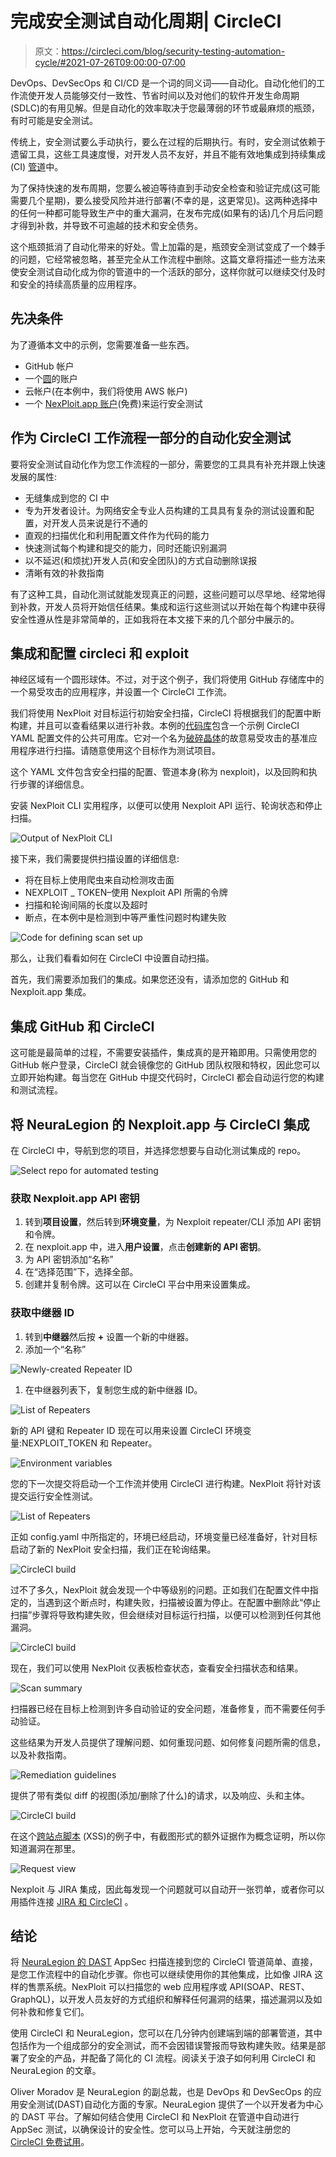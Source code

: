 # 完成安全测试自动化周期| CircleCI

> 原文：<https://circleci.com/blog/security-testing-automation-cycle/#2021-07-26T09:00:00-07:00>

DevOps、DevSecOps 和 CI/CD 是一个词的同义词——自动化。自动化他们的工作流使开发人员能够交付一致性、节省时间以及对他们的软件开发生命周期(SDLC)的有用见解。但是自动化的效率取决于您最薄弱的环节或最麻烦的瓶颈，有时可能是安全测试。

传统上，安全测试要么手动执行，要么在过程的后期执行。有时，安全测试依赖于遗留工具，这些工具速度慢，对开发人员不友好，并且不能有效地集成到持续集成(CI) [管道](https://circleci.com/blog/what-is-a-ci-cd-pipeline/)中。

为了保持快速的发布周期，您要么被迫等待直到手动安全检查和验证完成(这可能需要几个星期)，要么接受风险并进行部署(不幸的是，这更常见)。这两种选择中的任何一种都可能导致生产中的重大漏洞，在发布完成(如果有的话)几个月后问题才得到补救，并导致不可逾越的技术和安全债务。

这个瓶颈抵消了自动化带来的好处。雪上加霜的是，瓶颈安全测试变成了一个棘手的问题，它经常被忽略，甚至完全从工作流程中删除。这篇文章将描述一些方法来使安全测试自动化成为你的管道中的一个活跃的部分，这样你就可以继续交付及时和安全的持续高质量的应用程序。

## 先决条件

为了遵循本文中的示例，您需要准备一些东西。

*   GitHub 帐户
*   一个[圆](https://circleci.com/signup/)的账户
*   云帐户(在本例中，我们将使用 AWS 帐户)
*   一个 [NexPloit.app 账户](https://go.neuralegion.com/appsec-testing-for-devs?utm_source=referral&utm_medium=website&utm_campaign=circleci)(免费)来运行安全测试

## 作为 CircleCI 工作流程一部分的自动化安全测试

要将安全测试自动化作为您工作流程的一部分，需要您的工具具有补充并跟上快速发展的属性:

*   无缝集成到您的 CI 中
*   专为开发者设计。为网络安全专业人员构建的工具具有复杂的测试设置和配置，对开发人员来说是行不通的
*   直观的扫描优化和利用配置文件作为代码的能力
*   快速测试每个构建和提交的能力，同时还能识别漏洞
*   以不延迟(和烦扰)开发人员(和安全团队)的方式自动删除误报
*   清晰有效的补救指南

有了这种工具，自动化测试就能发现真正的问题，这些问题可以尽早地、经常地得到补救，开发人员将开始信任结果。集成和运行这些测试以开始在每个构建中获得安全性遵从性是非常简单的，正如我将在本文接下来的几个部分中展示的。

## 集成和配置 circleci 和 exploit

神经区域有一个圆形球体。不过，对于这个例子，我们将使用 GitHub 存储库中的一个易受攻击的应用程序，并设置一个 CircleCI 工作流。

我们将使用 NexPloit 对目标运行初始安全扫描，CircleCI 将根据我们的配置中断构建，并且可以查看结果以进行补救。本例的[代码库](https://github.com/NeuraLegion/circleci-example)包含一个示例 CircleCI YAML 配置文件的公共可用库。它对一个名为[破碎晶体](https://brokencrystals.com/)的故意易受攻击的基准应用程序进行扫描。请随意使用这个目标作为测试项目。

这个 YAML 文件包含安全扫描的配置、管道本身(称为 nexploit)，以及回购和执行步骤的详细信息。

安装 NexPloit CLI 实用程序，以便可以使用 Nexploit API 运行、轮询状态和停止扫描。

![Output of NexPloit CLI](img/02228c9cd0f0a288038e5f156d7e6a4e.png)

接下来，我们需要提供扫描设置的详细信息:

*   将在目标上使用爬虫来自动检测攻击面
*   NEXPLOIT _ TOKEN–使用 Nexploit API 所需的令牌
*   扫描和轮询间隔的长度以及超时
*   断点，在本例中是检测到中等严重性问题时构建失败

![Code for defining scan set up](img/7a5df55d3de7da84cddf88853b1364c2.png)

那么，让我们看看如何在 CircleCI 中设置自动扫描。

首先，我们需要添加我们的集成。如果您还没有，请添加您的 GitHub 和 Nexploit.app 集成。

## 集成 GitHub 和 CircleCI

这可能是最简单的过程，不需要安装插件，集成真的是开箱即用。只需使用您的 GitHub 帐户登录，CircleCI 就会镜像您的 GitHub 团队权限和特权，因此您可以立即开始构建。每当您在 GitHub 中提交代码时，CircleCI 都会自动运行您的构建和测试流程。

## 将 NeuraLegion 的 Nexploit.app 与 CircleCI 集成

在 CircleCI 中，导航到您的项目，并选择您想要与自动化测试集成的 repo。

![Select repo for automated testing](img/62e0b2200b5dbac193e399615833de7d.png)

### 获取 Nexploit.app API 密钥

1.  转到**项目设置**，然后转到**环境变量**，为 Nexploit repeater/CLI 添加 API 密钥和令牌。
2.  在 nexploit.app 中，进入**用户设置**，点击**创建新的 API 密钥**。
3.  为 API 密钥添加“名称”
4.  在“选择范围”下，选择全部。
5.  创建并复制令牌。这可以在 CircleCI 平台中用来设置集成。

### 获取中继器 ID

1.  转到**中继器**然后按 **+** 设置一个新的中继器。
2.  添加一个“名称”

![Newly-created Repeater ID](img/b204ad1a4fbf35320c02622b060eb8f5.png)

1.  在中继器列表下，复制您生成的新中继器 ID。

![List of Repeaters](img/e0495f614cf368d0c0083e6c0337511d.png)

新的 API 键和 Repeater ID 现在可以用来设置 CircleCI 环境变量:NEXPLOIT_TOKEN 和 Repeater。

![Environment variables](img/04ee71fe617f334989beb7b59deae690.png)

您的下一次提交将启动一个工作流并使用 CircleCI 进行构建。NexPloit 将针对该提交运行安全性测试。

![List of Repeaters](img/fbe5704cb83b200bf0485242b23f4b83.png)

正如 config.yaml 中所指定的，环境已经启动，环境变量已经准备好，针对目标启动了新的 NexPloit 安全扫描，我们正在轮询结果。

![CircleCI build](img/99e2440de75ddeadfa9d97e5b4b2ab86.png)

过不了多久，NexPloit 就会发现一个中等级别的问题。正如我们在配置文件中指定的，当遇到这个断点时，构建失败，扫描被设置为停止。在配置中删除此“停止扫描”步骤将导致构建失败，但会继续对目标运行扫描，以便可以检测到任何其他漏洞。

![CircleCI build](img/7130cf4b6f57fc2a5ec5038d73cfb128.png)

现在，我们可以使用 NexPloit 仪表板检查状态，查看安全扫描状态和结果。

![Scan summary](img/a28894809e25637f43d57e3dc45c8f7a.png)

扫描器已经在目标上检测到许多自动验证的安全问题，准备修复，而不需要任何手动验证。

这些结果为开发人员提供了理解问题、如何重现问题、如何修复问题所需的信息，以及补救指南。

![Remediation guidelines](img/15f32cf77179d01bcaecc83d2dba29f3.png)

提供了带有类似 diff 的视图(添加/删除了什么)的请求，以及响应、头和主体。

![CircleCI build](img/1fc072d38c905239964c6215f56feb9d.png)

在这个[跨站点脚本](https://www.neuralegion.com/blog/cross-site-scripting-xss/) (XSS)的例子中，有截图形式的额外证据作为概念证明，所以你知道漏洞在那里。

![Request view](img/d944b6e0d74f215275080fabedbb129c.png)

Nexploit 与 JIRA 集成，因此每发现一个问题就可以自动开一张罚单，或者你可以用插件连接 [JIRA 和 CircleCI](https://circleci.com/docs/jira-plugin/) 。

## 结论

将 [NeuraLegion 的 DAST](https://www.neuralegion.com/products/ast/nexdast/) AppSec 扫描连接到您的 CircleCI 管道简单、直接，是您工作流程中的自动化步骤。你也可以继续使用你的其他集成，比如像 JIRA 这样的售票系统。NexPloit 可以扫描您的 web 应用程序或 API(SOAP、REST、GraphQL)，以开发人员友好的方式组织和解释任何漏洞的结果，描述漏洞以及如何补救和修复它们。

使用 CircleCI 和 NeuraLegion，您可以在几分钟内创建端到端的部署管道，其中包括作为一个组成部分的安全测试，而不会因错误警报而导致构建失败。结果是部署了安全的产品，并配备了简化的 CI 流程。阅读关于浪子如何利用 CircleCI 和 NeuraLegion 的文章。

Oliver Moradov 是 NeuraLegion 的副总裁，也是 DevOps 和 DevSecOps 的应用安全测试(DAST)自动化方面的专家。NeuraLegion 提供了一个以开发者为中心的 DAST 平台。了解如何结合使用 CircleCI 和 NexPloit 在管道中自动进行 AppSec 测试，以确保设计的安全性。您可以马上开始，今天就注册您的 [CircleCI 免费试用](https://circleci.com/signup/)。